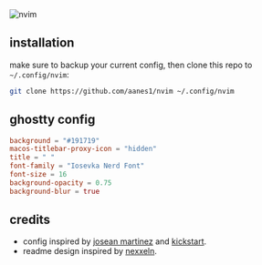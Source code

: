 <img src="https://pub-2b4974ece72641b699587bf33c5528fa.r2.dev/nvim.png" alt="nvim" />

## installation

make sure to backup your current config, then clone this repo to `~/.config/nvim`:

```bash
git clone https://github.com/aanes1/nvim ~/.config/nvim
```

## ghostty config

```toml
background = "#191719"
macos-titlebar-proxy-icon = "hidden"
title = " "
font-family = "Iosevka Nerd Font"
font-size = 16
background-opacity = 0.75
background-blur = true
```

## credits

- config inspired by [josean martinez](https://github.com/josean-dev/dev-environment-files) and [kickstart](https://github.com/nvim-lua/kickstart.nvim).
- readme design inspired by [nexxeln](https://github.com/nexxeln/nvim).
